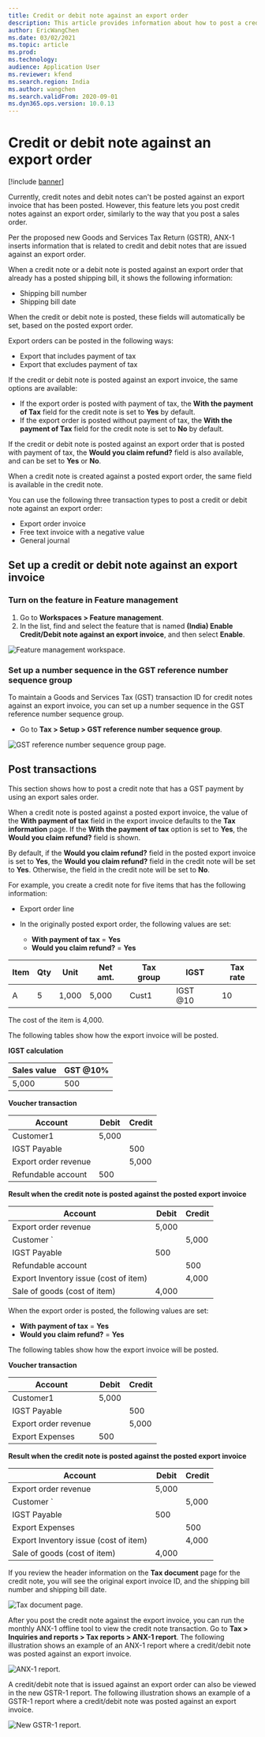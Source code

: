 ```yaml
---
title: Credit or debit note against an export order
description: This article provides information about how to post a credit note against an export invoice in Microsoft Dynamics 365 transactions.
author: EricWangChen
ms.date: 03/02/2021
ms.topic: article
ms.prod: 
ms.technology: 
audience: Application User
ms.reviewer: kfend
ms.search.region: India
ms.author: wangchen
ms.search.validFrom: 2020-09-01
ms.dyn365.ops.version: 10.0.13
---
```


# Credit or debit note against an export order

[!include [banner](../includes/banner.md)]

Currently, credit notes and debit notes can't be posted against an export invoice that has been posted. However, this feature lets you post credit notes against an export order, similarly to the way that you post a sales order.

Per the proposed new Goods and Services Tax Return (GSTR), ANX-1 inserts information that is related to credit and debit notes that are issued against an export order.

When a credit note or a debit note is posted against an export order that already has a posted shipping bill, it shows the following information:

- Shipping bill number
- Shipping bill date

When the credit or debit note is posted, these fields will automatically be set, based on the posted export order.

Export orders can be posted in the following ways:

- Export that includes payment of tax
- Export that excludes payment of tax

If the credit or debit note is posted against an export invoice, the same options are available:

- If the export order is posted with payment of tax, the **With the payment of Tax** field for the credit note is set to **Yes** by default.
- If the export order is posted without payment of tax, the **With the payment of Tax** field for the credit note is set to **No** by default.

If the credit or debit note is posted against an export order that is posted with payment of tax, the **Would you claim refund?** field is also available, and can be set to **Yes** or **No**.

When a credit note is created against a posted export order, the same field is available in the credit note.

You can use the following three transaction types to post a credit or debit note against an export order:

- Export order invoice
- Free text invoice with a negative value
- General journal

## Set up a credit or debit note against an export invoice

### Turn on the feature in Feature management

1. Go to **Workspaces \> Feature management**.
2. In the list, find and select the feature that is named **(India) Enable Credit/Debit note against an export invoice**, and then select **Enable**.

![Feature management workspace.](media/Credit-Debit-note-EO-001.PNG)

### Set up a number sequence in the GST reference number sequence group

To maintain a Goods and Services Tax (GST) transaction ID for credit notes against an export invoice, you can set up a number sequence in the GST reference number sequence group.

- Go to **Tax \> Setup \> GST reference number sequence group**.

![GST reference number sequence group page.](media/Credit-Debit-note-EO-002.PNG)

## Post transactions

This section shows how to post a credit note that has a GST payment by using an export sales order.

When a credit note is posted against a posted export invoice, the value of the **With payment of tax** field in the export invoice defaults to the **Tax information** page. If the **With the payment of tax** option is set to **Yes**, the **Would you claim refund?** field is shown.

By default, if the **Would you claim refund?** field in the posted export invoice is set to **Yes**, the **Would you claim refund?** field in the credit note will be set to **Yes**. Otherwise, the field in the credit note will be set to **No**.

For example, you create a credit note for five items that has the following information:

- Export order line
- In the originally posted export order, the following values are set:

    - **With payment of tax** = **Yes**
    - **Would you claim refund?** = **Yes**

| Item | Qty | Unit  | Net amt. | Tax group | IGST     | Tax rate |
|------|-----|-------|----------|-----------|----------|----------|
| A    | 5   | 1,000 | 5,000    | Cust1     | IGST @10 | 10       |

The cost of the item is 4,000.

The following tables show how the export invoice will be posted.

**IGST calculation**
 
| Sales value | GST @10% |
|-------------|----------|
| 5,000       | 500      |

**Voucher transaction**

| Account              | Debit | Credit |
|----------------------|-------|--------|
| Customer1            | 5,000 |        |
| IGST Payable         |       | 500    |
| Export order revenue |       | 5,000  |
| Refundable account   | 500   |        | 

**Result when the credit note is posted against the posted export invoice**

| Account                               | Debit | Credit |
|---------------------------------------|-------|--------|
| Export order revenue                  | 5,000 |        |
| Customer `                            |       | 5,000  |
| IGST Payable                          | 500   |        |
| Refundable account                    |       | 500    |
| Export Inventory issue (cost of item) |       | 4,000  |
| Sale of goods (cost of item)          | 4,000 |        |

When the export order is posted, the following values are set:

- **With payment of tax** = **Yes**
- **Would you claim refund?** = **Yes**

The following tables show how the export invoice will be posted.

**Voucher transaction**

| Account              | Debit | Credit |
|----------------------|-------|--------|
| Customer1            | 5,000 |        |
| IGST Payable         |       | 500    |
| Export order revenue |       | 5,000  |
| Export Expenses      | 500   |        |

**Result when the credit note is posted against the posted export invoice**

| Account                               | Debit | Credit |
|---------------------------------------|-------|--------|
| Export order revenue                  | 5,000 |        |
| Customer `                            |       | 5,000  |
| IGST Payable                          | 500   |        |
| Export Expenses                       |       | 500    |
| Export Inventory issue (cost of item) |       | 4,000  |
| Sale of goods (cost of item)          | 4,000 |        |

If you review the header information on the **Tax document** page for the credit note, you will see the original export invoice ID, and the shipping bill number and shipping bill date.

![Tax document page.](media/Credit-Debit-note-EO-003.PNG)

After you post the credit note against the export invoice, you can run the monthly ANX-1 offline tool to view the credit note transaction. Go to **Tax \> Inquiries and reports \> Tax reports \> ANX-1 report**. The following illustration shows an example of an ANX-1 report where a credit/debit note was posted against an export invoice.

![ANX-1 report.](media/Credit-Debit-note-EO-005.PNG)

A credit/debit note that is issued against an export order can also be viewed in the new GSTR-1 report. The following illustration shows an example of a GSTR-1 report where a credit/debit note was posted against an export invoice.

![New GSTR-1 report.](media/Credit-Debit-note-EO-004.PNG)
